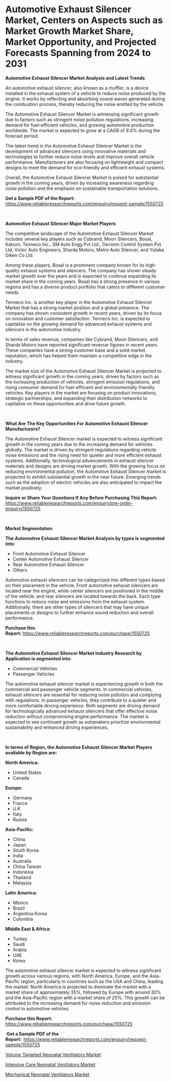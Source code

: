 <p><h1>Automotive Exhaust Silencer Market, Centers on Aspects such as Market Growth Market Share, Market Opportunity, and Projected Forecasts Spanning from 2024 to 2031</h1></p><p><strong>Automotive Exhaust Silencer Market Analysis and Latest Trends</strong></p>
<p><p>An automotive exhaust silencer, also known as a muffler, is a device installed in the exhaust system of a vehicle to reduce noise produced by the engine. It works by reflecting and absorbing sound waves generated during the combustion process, thereby reducing the noise emitted by the vehicle.</p><p>The Automotive Exhaust Silencer Market is witnessing significant growth due to factors such as stringent noise pollution regulations, increasing demand for fuel-efficient vehicles, and growing automotive production worldwide. The market is expected to grow at a CAGR of 9.4% during the forecast period.</p><p>The latest trend in the Automotive Exhaust Silencer Market is the development of advanced silencers using innovative materials and technologies to further reduce noise levels and improve overall vehicle performance. Manufacturers are also focusing on lightweight and compact designs to meet the demand for eco-friendly and efficient exhaust systems.</p><p>Overall, the Automotive Exhaust Silencer Market is poised for substantial growth in the coming years, driven by increasing awareness regarding noise pollution and the emphasis on sustainable transportation solutions.</p></p>
<p><strong>Get a Sample PDF of the Report:&nbsp;</strong> <a href="https://www.reliableresearchreports.com/enquiry/request-sample/1550725">https://www.reliableresearchreports.com/enquiry/request-sample/1550725</a></p>
<p>&nbsp;</p>
<p><strong>Automotive Exhaust Silencer Major Market Players</strong></p>
<p><p>The competitive landscape of the Automotive Exhaust Silencer Market includes several key players such as Cybrand, Moon Silencers, Bosal, Katcon, Tenneco Inc., SM Auto Engg Pvt Ltd., Decimin Control System Pvt Ltd, Victor Auto Engineers, Sharda Motors, Metro Auto Silencer, and Yutaka Giken Co Ltd.</p><p>Among these players, Bosal is a prominent company known for its high-quality exhaust systems and silencers. The company has shown steady market growth over the years and is expected to continue expanding its market share in the coming years. Bosal has a strong presence in various regions and has a diverse product portfolio that caters to different customer needs.</p><p>Tenneco Inc. is another key player in the Automotive Exhaust Silencer Market that has a strong market position and a global presence. The company has shown consistent growth in recent years, driven by its focus on innovation and customer satisfaction. Tenneco Inc. is expected to capitalize on the growing demand for advanced exhaust systems and silencers in the automotive industry.</p><p>In terms of sales revenue, companies like Cybrand, Moon Silencers, and Sharda Motors have reported significant revenue figures in recent years. These companies have a strong customer base and a solid market reputation, which has helped them maintain a competitive edge in the industry.</p><p>The market size of the Automotive Exhaust Silencer Market is projected to witness significant growth in the coming years, driven by factors such as the increasing production of vehicles, stringent emission regulations, and rising consumer demand for fuel-efficient and environmentally friendly vehicles. Key players in the market are focusing on product innovations, strategic partnerships, and expanding their distribution networks to capitalize on these opportunities and drive future growth.</p></p>
<p>&nbsp;</p>
<p><strong>What Are The Key Opportunities For Automotive Exhaust Silencer Manufacturers?</strong></p>
<p><p>The Automotive Exhaust Silencer market is expected to witness significant growth in the coming years due to the increasing demand for vehicles globally. The market is driven by stringent regulations regarding vehicle noise emissions and the rising need for quieter and more efficient exhaust systems. Additionally, technological advancements in exhaust silencer materials and designs are driving market growth. With the growing focus on reducing environmental pollution, the Automotive Exhaust Silencer market is projected to exhibit substantial growth in the near future. Emerging trends such as the adoption of electric vehicles are also anticipated to impact the market positively.</p></p>
<p><strong>Inquire or Share Your Questions If Any Before Purchasing This Report:</strong> <a href="https://www.reliableresearchreports.com/enquiry/pre-order-enquiry/1550725">https://www.reliableresearchreports.com/enquiry/pre-order-enquiry/1550725</a></p>
<p>&nbsp;</p>
<p><strong>Market Segmentation</strong></p>
<p><strong>The Automotive Exhaust Silencer Market Analysis by types is segmented into:</strong></p>
<p><ul><li>Front Automotive Exhaust Silencer</li><li>Center Automotive Exhaust Silencer</li><li>Rear Automotive Exhaust Silencer</li><li>Others</li></ul></p>
<p><p>Automotive exhaust silencers can be categorized into different types based on their placement in the vehicle. Front automotive exhaust silencers are located near the engine, while center silencers are positioned in the middle of the vehicle, and rear silencers are located towards the back. Each type functions to reduce noise and emissions from the exhaust system. Additionally, there are other types of silencers that may have unique placements or designs to further enhance sound reduction and overall performance.</p></p>
<p><strong>Purchase this Report:&nbsp;</strong><a href="https://www.reliableresearchreports.com/purchase/1550725">https://www.reliableresearchreports.com/purchase/1550725</a></p>
<p>&nbsp;</p>
<p><strong>The Automotive Exhaust Silencer Market Industry Research by Application is segmented into:</strong></p>
<p><ul><li>Commercial Vehicles</li><li>Passenger Vehicles</li></ul></p>
<p><p>The automotive exhaust silencer market is experiencing growth in both the commercial and passenger vehicle segments. In commercial vehicles, exhaust silencers are essential for reducing noise pollution and complying with regulations. In passenger vehicles, they contribute to a quieter and more comfortable driving experience. Both segments are driving demand for technologically advanced exhaust silencers that offer effective noise reduction without compromising engine performance. The market is expected to see continued growth as automakers prioritize environmental sustainability and enhanced driving experiences.</p></p>
<p>&nbsp;</p>
<p><strong>In terms of Region, the Automotive Exhaust Silencer Market Players available by Region are:</strong></p>
<p>
    <p> <strong> North America: </strong>
        <ul>
            <li>United States</li>
            <li>Canada</li>
        </ul>
        </p> 
    <p> <strong> Europe: </strong>
        <ul>
            <li>Germany</li>
            <li>France</li>
            <li>U.K.</li>
            <li>Italy</li>
            <li>Russia</li>
        </ul>
        </p> 
    <p> <strong> Asia-Pacific: </strong>
        <ul>
            <li>China</li>
            <li>Japan</li>
            <li>South Korea</li>
            <li>India</li>
            <li>Australia</li>
            <li>China Taiwan</li>
            <li>Indonesia</li>
            <li>Thailand</li>
            <li>Malaysia</li>
        </ul>
        </p> 
    <p> <strong> Latin America: </strong>
        <ul>
            <li>Mexico</li>
            <li>Brazil</li>
            <li>Argentina Korea</li>
            <li>Colombia</li>
        </ul>
        </p> 
    <p> <strong> Middle East & Africa: </strong>
        <ul>
            <li>Turkey</li>
            <li>Saudi</li>
            <li>Arabia</li>
            <li>UAE</li>
            <li>Korea</li>
        </ul>
    </p>
    </p>
<p><p>The automotive exhaust silencer market is expected to witness significant growth across various regions, with North America, Europe, and the Asia-Pacific region, particularly in countries such as the USA and China, leading the market. North America is projected to dominate the market with a market share of approximately 35%, followed by Europe with around 30% and the Asia-Pacific region with a market share of 25%. This growth can be attributed to the increasing demand for noise reduction and emission control in automotive vehicles.</p></p>
<p><strong>Purchase this Report: </strong><a href="https://www.reliableresearchreports.com/purchase/1550725">https://www.reliableresearchreports.com/purchase/1550725</a></p>
<p>&nbsp;<strong>Get a Sample PDF of the Report:&nbsp;&nbsp;</strong><a href="https://www.reliableresearchreports.com/enquiry/request-sample/1550725">https://www.reliableresearchreports.com/enquiry/request-sample/1550725</a></p>
<p><strong></strong></p>
<p><p><a href="https://view.publitas.com/reportprime-1/volume-targeted-neonatal-ventilators-market-research-report-the-key-to-successful-business-strategy-forecasted-for-period-from-2023-2030/">Volume Targeted Neonatal Ventilators Market</a></p><p><a href="https://view.publitas.com/reportprime-1/intensive-care-neonatal-ventilators-market-provides-a-comprehensive-analysis-including-a-macro-overview-of-the-market-as-well-as-micro-details-such-as-market-size-and-competitive-landscape/">Intensive Care Neonatal Ventilators Market</a></p><p><a href="https://view.publitas.com/reportprime-1/decoding-the-mechanical-neonatal-ventilators-market-a-deep-dive-into-the-latest-market-trends-market-segmentation-and-competitive-analysis/">Mechanical Neonatal Ventilators Market</a></p></p>